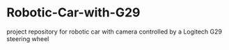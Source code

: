 # Robotic-Car-with-G29
project repository for robotic car with camera controlled by a Logitech G29 steering wheel
